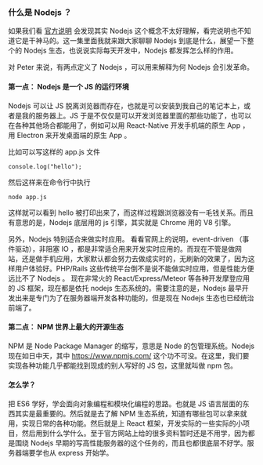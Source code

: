 ### 什么是 Nodejs ？

如果我们看 [官方说明](http://nodejs.cn/) 会发现其实 Nodejs 这个概念不太好理解，看完说明也不知道它是干神马的。这一集里面我就来跟大家聊聊 Nodejs 到底是什么，展望一下整个的 Nodejs 生态，也说说实际每天开发中，Nodejs 都发挥怎么样的作用。

对 Peter 来说，有两点定义了 Nodejs ，可以用来解释为何 Nodejs 会引发革命。

#### 第一点： Nodejs 是一个 JS 的运行环境

Nodejs 可以让 JS 脱离浏览器而存在，也就是可以安装到我自己的笔记本上，或者是我的服务器上。JS 于是不仅仅是可以开发浏览器里面的那些功能了，也可以在各种其他场合都能用了，例如可以用 React-Native 开发手机端的原生 App ，用 Electron 来开发桌面端的原生 App 。

比如可以写这样的 app.js 文件

```
console.log("hello");

```
然后这样来在命令行中执行

```
node app.js

```
这样就可以看到 hello 被打印出来了，而这样过程跟浏览器没有一毛钱关系。而且有意思的是，Nodejs 底层用的 js 引擎，其实就是 Chrome 用的 V8 引擎。

另外，Nodejs 特别适合来做实时应用。 看看官网上的说明，event-driven （事件驱动），非阻塞 IO ，都是非常适合用来开发实时应用的。而现在不管是做网站，还是做手机应用，大家默认都会努力去做成实时的，无刷新的效果了，因为这样用户体验好。PHP/Rails 这些传统平台倒不是说不能做实时应用，但是性能方便远比不了 Nodejs 。 现在非常火的 React/Express/Meteor 等各种开发摩登应用的 JS 框架，现在都是依托 nodejs 生态系统的。需要注意的是，Nodejs 最早开发出来是专门为了在服务器端开发各种功能的，但是现在 Nodejs 生态也已经统治前端了。

#### 第二点： NPM 世界上最大的开源生态

NPM 是 Node Package Manager 的缩写，意思是 Node 的包管理系统。Nodejs 现在如日中天，其中 https://www.npmjs.com/ 这个功不可没。在这里，我们要实现各种功能几乎都能找到现成的别人写好的 JS 包，这里就叫做 npm 包。

#### 怎么学？

把 ES6 学好，学会面向对象编程和模块化编程的思路。也就是 JS 语言层面的东西其实是最重要的。然后就是去了解 NPM 生态系统，知道有哪些包可以拿来就用，实现日常的各种功能。然后就是上 React 框架，开发实际的一些实际的小项目，然后用到什么学什么。至于官方网站上给的很多资料暂时还是不用学，因为都是围绕 Nodejs 早期的写高性能服务器的这个任务的，而且也都很底层不好学。服务器端要学也从 express 开始学。
